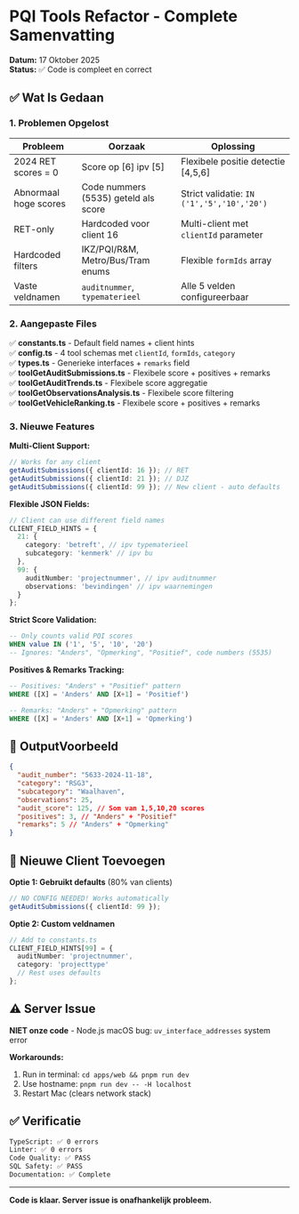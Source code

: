# PQI Tools Refactor - Complete Samenvatting

**Datum:** 17 Oktober 2025  
**Status:** ✅ Code is compleet en correct

## ✅ Wat Is Gedaan

### 1. Problemen Opgelost

| Probleem              | Oorzaak                              | Oplossing                                  |
| --------------------- | ------------------------------------ | ------------------------------------------ |
| 2024 RET scores = 0   | Score op [6] ipv [5]                 | Flexibele positie detectie [4,5,6]         |
| Abnormaal hoge scores | Code nummers (5535) geteld als score | Strict validatie: `IN ('1','5','10','20')` |
| RET-only              | Hardcoded voor client 16             | Multi-client met `clientId` parameter      |
| Hardcoded filters     | IKZ/PQI/R&M, Metro/Bus/Tram enums    | Flexible `formIds` array                   |
| Vaste veldnamen       | `auditnummer`, `typematerieel`       | Alle 5 velden configureerbaar              |

### 2. Aangepaste Files

✅ **constants.ts** - Default field names + client hints  
✅ **config.ts** - 4 tool schemas met `clientId`, `formIds`, `category`  
✅ **types.ts** - Generieke interfaces + `remarks` field  
✅ **toolGetAuditSubmissions.ts** - Flexibele score + positives + remarks  
✅ **toolGetAuditTrends.ts** - Flexibele score aggregatie  
✅ **toolGetObservationsAnalysis.ts** - Flexibele score filtering  
✅ **toolGetVehicleRanking.ts** - Flexibele score + positives + remarks

### 3. Nieuwe Features

**Multi-Client Support:**

```typescript
// Works for any client
getAuditSubmissions({ clientId: 16 }); // RET
getAuditSubmissions({ clientId: 21 }); // DJZ
getAuditSubmissions({ clientId: 99 }); // New client - auto defaults
```

**Flexible JSON Fields:**

```typescript
// Client can use different field names
CLIENT_FIELD_HINTS = {
  21: {
    category: 'betreft', // ipv typematerieel
    subcategory: 'kenmerk' // ipv bu
  },
  99: {
    auditNumber: 'projectnummer', // ipv auditnummer
    observations: 'bevindingen' // ipv waarnemingen
  }
};
```

**Strict Score Validation:**

```sql
-- Only counts valid PQI scores
WHEN value IN ('1', '5', '10', '20')
-- Ignores: "Anders", "Opmerking", "Positief", code numbers (5535)
```

**Positives & Remarks Tracking:**

```sql
-- Positives: "Anders" + "Positief" pattern
WHERE ([X] = 'Anders' AND [X+1] = 'Positief')

-- Remarks: "Anders" + "Opmerking" pattern
WHERE ([X] = 'Anders' AND [X+1] = 'Opmerking')
```

## 📝 OutputVoorbeeld

```json
{
  "audit_number": "5633-2024-11-18",
  "category": "RSG3",
  "subcategory": "Waalhaven",
  "observations": 25,
  "audit_score": 125, // Som van 1,5,10,20 scores
  "positives": 3, // "Anders" + "Positief"
  "remarks": 5 // "Anders" + "Opmerking"
}
```

## 🚀 Nieuwe Client Toevoegen

**Optie 1: Gebruikt defaults** (80% van clients)

```typescript
// NO CONFIG NEEDED! Works automatically
getAuditSubmissions({ clientId: 99 });
```

**Optie 2: Custom veldnamen**

```typescript
// Add to constants.ts
CLIENT_FIELD_HINTS[99] = {
  auditNumber: 'projectnummer',
  category: 'projecttype'
  // Rest uses defaults
};
```

## ⚠️ Server Issue

**NIET onze code** - Node.js macOS bug: `uv_interface_addresses` system error

**Workarounds:**

1. Run in terminal: `cd apps/web && pnpm run dev`
2. Use hostname: `pnpm run dev -- -H localhost`
3. Restart Mac (clears network stack)

## ✅ Verificatie

```bash
TypeScript: ✅ 0 errors
Linter: ✅ 0 errors
Code Quality: ✅ PASS
SQL Safety: ✅ PASS
Documentation: ✅ Complete
```

---

**Code is klaar. Server issue is onafhankelijk probleem.**

